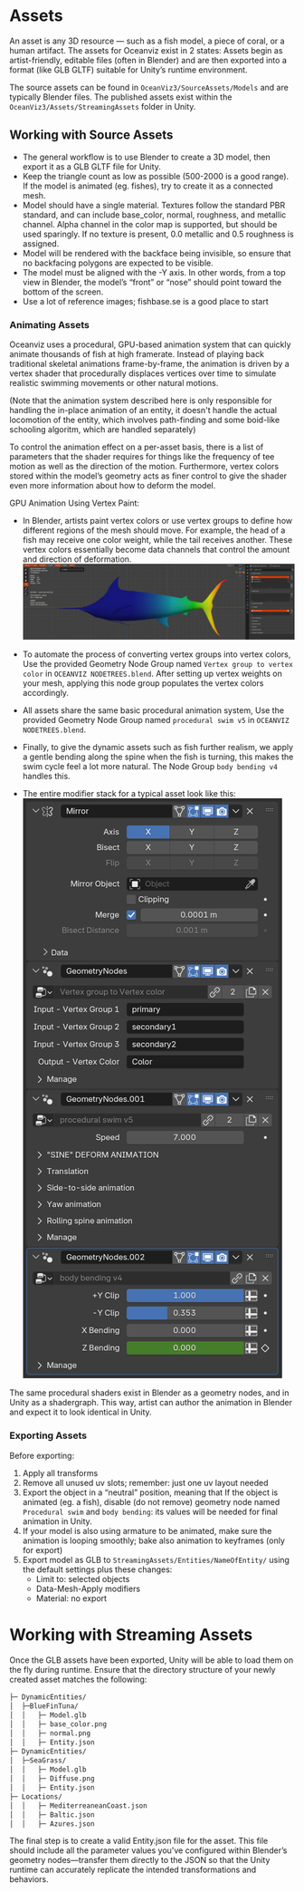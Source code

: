 # Assets

An asset is any 3D resource — such as a fish model, a piece of coral, or a human artifact. The assets for Oceanviz exist in 2 states: Assets begin as artist-friendly, editable files (often in Blender) and are then exported into a format (like GLB GLTF) suitable for Unity’s runtime environment.

 The source assets can be found in `OceanViz3/SourceAssets/Models` and are typically Blender files. The published assets exist within the `OceanViz3/Assets/StreamingAssets` folder in Unity.

## Working with Source Assets
- The general workflow is to use Blender to create a 3D model, then export it as a GLB GLTF file for Unity.
- Keep the triangle count as low as possible (500-2000 is a good range). If the model is animated (eg. fishes), try to create it as a connected mesh.
- Model should have a single material. Textures follow the standard PBR standard, and can include base_color, normal, roughness, and metallic channel. Alpha channel in the color map is supported, but should be used sparingly.  If no texture is present, 0.0 metallic and 0.5 roughness is assigned.
- Model will be rendered with the backface being invisible, so ensure that no backfacing polygons are expected to be visible.
- The model must be aligned with the -Y axis. In other words, from a top view in Blender, the model’s “front” or “nose” should point toward the bottom of the screen.
- Use a lot of reference images; fishbase.se is a good place to start

### Animating Assets
Oceanviz uses a procedural, GPU-based animation system that can quickly animate thousands of fish at high framerate. Instead of playing back traditional skeletal animations frame-by-frame, the animation is driven by a vertex shader that procedurally displaces vertices over time to simulate realistic swimming movements or other natural motions.

(Note that the animation system described here is only responsible for handling the in-place animation of an entity, it doesn't handle the actual locomotion of the entity, which involves path-finding and some boid-like schooling algoritm, which are handled separately)

To control the animation effect on a per-asset basis, there is a list of parameters that the shader requires for things like the frequency of tee motion as well as the direction of the motion.  Furthermore, vertex colors stored within the model’s geometry acts as finer control to give the shader even more information about how to deform the model.

GPU Animation Using Vertex Paint:
- In Blender, artists paint vertex colors or use vertex groups to define how different regions of the mesh should move. For example, the head of a fish may receive one color weight, while the tail receives another. These vertex colors essentially become data channels that control the amount and direction of deformation.
![alt text](imgs/image5.png)

- To automate the process of converting vertex groups into vertex colors, Use the provided Geometry Node Group named `Vertex group to vertex color` in `OCEANVIZ NODETREES.blend`. After setting up vertex weights on your mesh, applying this node group populates the vertex colors accordingly.

- All assets share the same basic procedural animation system, Use the provided Geometry Node Group named `procedural swim v5` in `OCEANVIZ NODETREES.blend`.

- Finally, to give the dynamic assets such as fish further realism, we apply a gentle bending along the spine when the fish is turning, this makes the swim cycle feel a lot more natural. The Node Group `body bending v4` handles this.

- The entire modifier stack for a typical asset look like this:
![alt text](imgs/image.png)


The same procedural shaders exist in Blender as a geometry nodes, and in Unity as a shadergraph. This way, artist can author the animation in Blender and expect it to look identical in Unity.

### Exporting Assets
Before exporting:
1. Apply all transforms
2. Remove all unused uv slots; remember: just one uv layout needed
3. Export the object in a “neutral” position, meaning that If the object is animated (eg. a fish), disable (do not remove) geometry node named `Procedural swim` and `body bending`: its values will be needed for final animation in Unity.
4. If your model is also using armature to be animated, make sure the animation is looping smoothly; bake also animation to keyframes (only for export)
5. Export model as GLB to `StreamingAssets/Entities/NameOfEntity/`  using the default settings plus these changes:
    - Limit to: selected objects
    - Data-Mesh-Apply modifiers
    - Material: no export



# Working with Streaming Assets
Once the GLB assets have been exported, Unity will be able to load them on the fly during runtime.  Ensure that the directory structure of your newly created asset matches the following:

```StreamingAssets:
├─ DynamicEntities/
│  ├─BlueFinTuna/
│  │   ├─ Model.glb
│  │   ├─ base_color.png
│  │   ├─ normal.png
│  │   ├─ Entity.json
├─ DynamicEntities/
│  ├─SeaGrass/
│  │   ├─ Model.glb
│  │   ├─ Diffuse.png
│  │   ├─ Entity.json
├─ Locations/
│  │   ├─ MediterreaneanCoast.json
│  │   ├─ Baltic.json
│  │   ├─ Azures.json
```

The final step is to create a valid Entity.json file for the asset. This file should include all the parameter values you've configured within Blender’s geometry nodes—transfer them directly to the JSON so that the Unity runtime can accurately replicate the intended transformations and behaviors.
